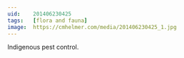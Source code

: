 ```yaml
---
uid:	201406230425
tags:	[flora and fauna]
image:	https://cmhelmer.com/media/201406230425_1.jpg
---
```


Indigenous pest control.
